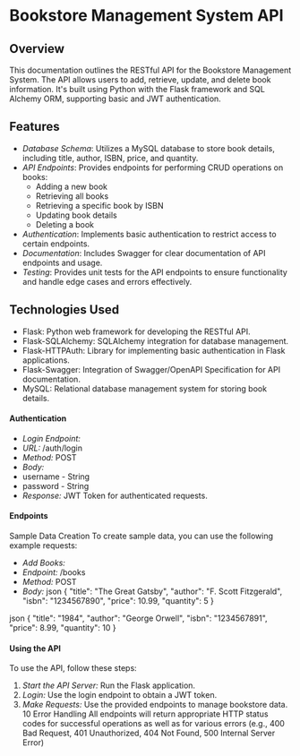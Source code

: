 # Bookstore Management System API

## Overview
This documentation outlines the RESTful API for the Bookstore Management System. The API allows 
users to add, retrieve, update, and delete book information. It's built using Python with the Flask 
framework and SQL Alchemy ORM, supporting basic and JWT authentication.
## Features

- *Database Schema*: Utilizes a MySQL database to store book details, including title, author, ISBN, price, and quantity.
- *API Endpoints*: Provides endpoints for performing CRUD operations on books:
  - Adding a new book
  - Retrieving all books
  - Retrieving a specific book by ISBN
  - Updating book details
  - Deleting a book
- *Authentication*: Implements basic authentication to restrict access to certain endpoints.
- *Documentation*: Includes Swagger for clear documentation of API endpoints and usage.
- *Testing*: Provides unit tests for the API endpoints to ensure functionality and handle edge cases and errors effectively.

## Technologies Used

- Flask: Python web framework for developing the RESTful API.
- Flask-SQLAlchemy: SQLAlchemy integration for database management.
- Flask-HTTPAuth: Library for implementing basic authentication in Flask applications.
- Flask-Swagger: Integration of Swagger/OpenAPI Specification for API documentation.
- MySQL: Relational database management system for storing book details.

#### Authentication
- *Login Endpoint:*
 - *URL:* /auth/login
 - *Method:* POST
 - *Body:* 
 - username - String
 - password - String
 - *Response:* JWT Token for authenticated requests.
#### Endpoints




Sample Data Creation
To create sample data, you can use the following example requests:
- *Add Books:*
 - *Endpoint:* /books
 - *Method:* POST
 - *Body:*
 json
 {
 "title": "The Great Gatsby",
 "author": "F. Scott Fitzgerald",
 "isbn": "1234567890",
 "price": 10.99,
 "quantity": 5
 }
 
 json
 {
 "title": "1984",
 "author": "George Orwell",
 "isbn": "1234567891",
 "price": 8.99,
 "quantity": 10
 }
 
#### Using the API
To use the API, follow these steps:
1. *Start the API Server:* Run the Flask application.
2. *Login:* Use the login endpoint to obtain a JWT token.
3. *Make Requests:* Use the provided endpoints to manage bookstore data.
10
Error Handling
All endpoints will return appropriate HTTP status codes for successful operations as well as for various errors 
(e.g., 400 Bad Request, 401 Unauthorized, 404 Not Found, 500 Internal Server Error)
